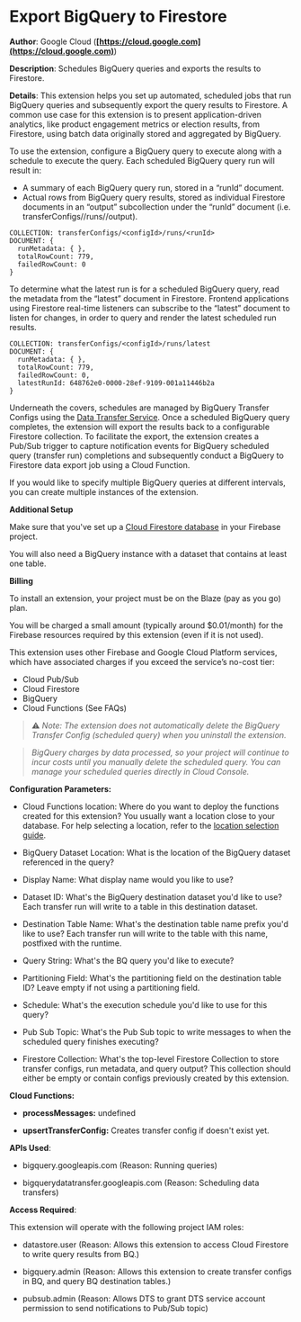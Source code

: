# Export BigQuery to Firestore

**Author**: Google Cloud (**[https://cloud.google.com](https://cloud.google.com)**)

**Description**: Schedules BigQuery queries and exports the results to Firestore.

**Details**: This extension helps you set up automated, scheduled jobs that run BigQuery queries and subsequently export the query results to Firestore. A common use case for this extension is to present application-driven analytics, like product engagement metrics or election results, from Firestore, using batch data originally stored and aggregated by BigQuery.

To use the extension, configure a BigQuery query to execute along with a schedule to execute the query. Each scheduled BigQuery query run will result in:

- A summary of each BigQuery query run, stored in a “runId” document.
- Actual rows from BigQuery query results, stored as individual Firestore documents in an “output” subcollection under the “runId” document (i.e. transferConfigs/<configId>/runs/<runId>/output).

```
COLLECTION: transferConfigs/<configId>/runs/<runId>
DOCUMENT: {
  runMetadata: { },
  totalRowCount: 779,
  failedRowCount: 0
}
```

To determine what the latest run is for a scheduled BigQuery query, read the metadata from the “latest” document in Firestore. Frontend applications using Firestore real-time listeners can subscribe to the “latest” document to listen for changes, in order to query and render the latest scheduled run results.

```
COLLECTION: transferConfigs/<configId>/runs/latest
DOCUMENT: {
  runMetadata: { },
  totalRowCount: 779,
  failedRowCount: 0,
  latestRunId: 648762e0-0000-28ef-9109-001a11446b2a
}
```

Underneath the covers, schedules are managed by BigQuery Transfer Configs using the [Data Transfer Service](https://cloud.google.com/bigquery/docs/scheduling-queries). Once a scheduled BigQuery query completes, the extension will export the results back to a configurable Firestore collection. To facilitate the export, the extension creates a Pub/Sub trigger to capture notification events for BigQuery scheduled query (transfer run) completions and subsequently conduct a BigQuery to Firestore data export job using a Cloud Function.

If you would like to specify multiple BigQuery queries at different intervals, you can create multiple instances of the extension.

**Additional Setup**

Make sure that you've set up a [Cloud Firestore database](https://firebase.google.com/docs/firestore/quickstart) in your Firebase project.

You will also need a BigQuery instance with a dataset that contains at least one table.

**Billing**

To install an extension, your project must be on the Blaze (pay as you go) plan.

You will be charged a small amount (typically around $0.01/month) for the Firebase resources required by this extension (even if it is not used).

This extension uses other Firebase and Google Cloud Platform services, which have associated charges if you exceed the service’s no-cost tier:

- Cloud Pub/Sub
- Cloud Firestore
- BigQuery
- Cloud Functions (See FAQs)

> ⚠️ _Note: The extension does not automatically delete the BigQuery Transfer Config (scheduled query) when you uninstall the extension._

> _BigQuery charges by data processed, so your project will continue to incur costs until you manually delete the scheduled query. You can manage your scheduled queries directly in Cloud Console._

**Configuration Parameters:**

- Cloud Functions location: Where do you want to deploy the functions created for this extension? You usually want a location close to your database. For help selecting a location, refer to the [location selection guide](https://firebase.google.com/docs/functions/locations).

- BigQuery Dataset Location: What is the location of the BigQuery dataset referenced in the query?

- Display Name: What display name would you like to use?

- Dataset ID: What's the BigQuery destination dataset you'd like to use? Each transfer run will write to a table in this destination dataset.

- Destination Table Name: What's the destination table name prefix you'd like to use? Each transfer run will write to the table with this name, postfixed with the runtime.

- Query String: What's the BQ query you'd like to execute?

- Partitioning Field: What's the partitioning field on the destination table ID? Leave empty if not using a partitioning field.

- Schedule: What's the execution schedule you'd like to use for this query?

- Pub Sub Topic: What's the Pub Sub topic to write messages to when the scheduled query finishes executing?

- Firestore Collection: What's the top-level Firestore Collection to store transfer configs, run metadata, and query output? This collection should either be empty or contain configs previously created by this extension.

**Cloud Functions:**

- **processMessages:** undefined

- **upsertTransferConfig:** Creates transfer config if doesn't exist yet.

**APIs Used**:

- bigquery.googleapis.com (Reason: Running queries)

- bigquerydatatransfer.googleapis.com (Reason: Scheduling data transfers)

**Access Required**:

This extension will operate with the following project IAM roles:

- datastore.user (Reason: Allows this extension to access Cloud Firestore to write query results from BQ.)

- bigquery.admin (Reason: Allows this extension to create transfer configs in BQ, and query BQ destination tables.)

- pubsub.admin (Reason: Allows DTS to grant DTS service account permission to send notifications to Pub/Sub topic)

